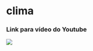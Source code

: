 # clima




<i class="devicon-go-original-wordmark"></i>

          

### Link para vídeo do Youtube

<div>
<a href="https://youtu.be/t6_HnAoxV94" target="_blank"><img src="https://img.shields.io/badge/YouTube-FF0000?style=for-the-badge&logo=youtube&logoColor=white" target="_blank"></a>
</div>
